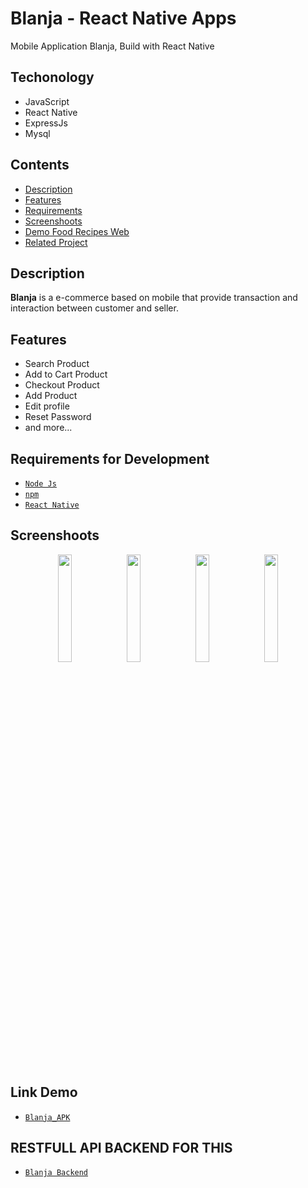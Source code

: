 # Blanja - React Native Apps

Mobile Application Blanja, Build with React Native

## Techonology

- JavaScript
- React Native
- ExpressJs
- Mysql

## Contents

- [Description](#description)
- [Features](#features)
- [Requirements](#requirements-for-development)
- [Screenshoots](#screenshoots)
- [Demo Food Recipes Web](#demo-blanja-web)
- [Related Project](#related-project)

## Description

**Blanja** is a e-commerce based on mobile that provide transaction and interaction between customer and seller.

## Features

- Search Product
- Add to Cart Product
- Checkout Product
- Add Product
- Edit profile
- Reset Password
- and more...

## Requirements for Development

- [`Node Js`](https://nodejs.org/en/)
- [`npm`](https://www.npmjs.com/get-npm)
- [`React Native`](https://reactnative.dev/)



## Screenshoots

<div align="center">
    <img width="21%" src="https://user-images.githubusercontent.com/44633669/108692631-6e566300-752f-11eb-883b-046dc00c3bd6.png">
    <img width="21%" src="https://user-images.githubusercontent.com/44633669/108692639-70b8bd00-752f-11eb-93ec-063e74d5ad87.png">
    <img width="21%" src="https://user-images.githubusercontent.com/44633669/108692640-71e9ea00-752f-11eb-921f-dce8a1ec9e0c.png">
    <img width="21%" src="https://user-images.githubusercontent.com/44633669/108692642-72828080-752f-11eb-823c-1afad26d378b.png">
</div>

## Link Demo 
- [`Blanja_APK`](https://drive.google.com/file/d/1VskELyBHmjfmqZxJ8gi4RDMikBbIMjGC/view?usp=sharing)

## RESTFULL API BACKEND FOR THIS
 - [`Blanja Backend`](https://github.com/MghalyRmdn/Blanja_API.git)
